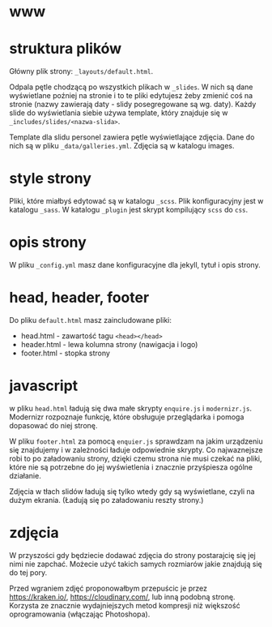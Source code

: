 www
===

# struktura plików

Główny plik strony: `_layouts/default.html`.

Odpala pętle chodzącą po wszystkich plikach w `_slides`. W nich są dane wyświetlane poźniej na stronie i to te pliki edytujesz żeby zmienić coś na stronie (nazwy zawierają daty - slidy posegregowane są wg. daty). Każdy slide do wyświetlania siebie używa template, który znajduje się w `_includes/slides/<nazwa-slida>`.

Template dla slidu personel zawiera pętle wyświetlające zdjęcia. Dane do nich są w pliku `_data/galleries.yml`. Zdjęcia są w katalogu images.

# style strony

Pliki, które miałbyś edytować są w katalogu `_scss`. Plik konfiguracyjny jest w katalogu `_sass`. W katalogu `_plugin` jest skrypt kompilujący `scss` do `css`.

# opis strony

W pliku `_config.yml` masz dane konfiguracyjne dla jekyll, tytuł i opis strony.

# head, header, footer

Do pliku `default.html` masz zaincludowane pliki:

* head.html - zawartość tagu `<head></head>`
* header.html - lewa kolumna strony (nawigacja i logo)
* footer.html - stopka strony

# javascript

w pliku `head.html` ładują się dwa małe skrypty `enquire.js` i `modernizr.js`. Modernizr rozpoznaje funkcję, które obsługuje przeglądarka i pomoga dopasować do niej stronę.

W pliku `footer.html` za pomocą `enquier.js` sprawdzam na jakim urządzeniu się znajdujemy i w zależności ładuje odpowiednie skrypty. Co najwaznejsze robi to po załadowaniu strony, dzięki czemu strona nie musi czekać na pliki, które nie są potrzebne do jej wyświetlenia i znacznie przyśpiesza ogólne działanie.

Zdjęcia w tłach slidów ładują się tylko wtedy gdy są wyświetlane, czyli na dużym ekrania. (Ładują się po załadowaniu reszty strony.)

# zdjęcia

W przyszości gdy będziecie dodawać zdjęcia do strony postarajcię się jej nimi nie zapchać. Możecie użyć takich samych rozmiarów jakie znajdują się do tej pory.

Przed wgraniem zdjęć proponowałbym przepuścic je przez https://kraken.io/, https://cloudinary.com/, lub inną podobną stronę. Korzysta ze znacznie wydajniejszych metod kompresji niż większość oprogramowania (włączając Photoshopa).

